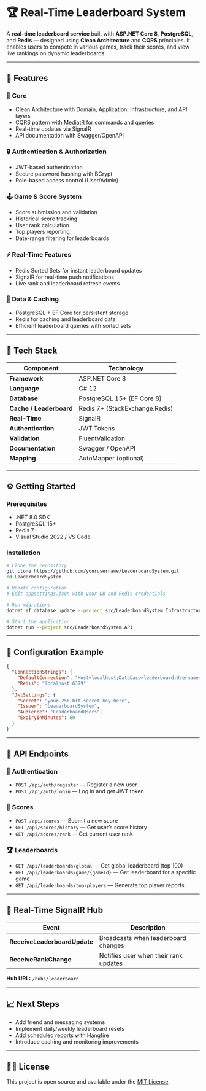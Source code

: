# 🏆 Real-Time Leaderboard System

A **real-time leaderboard service** built with **ASP.NET Core 8**, **PostgreSQL**, and **Redis** — designed using **Clean Architecture** and **CQRS** principles.
It enables users to compete in various games, track their scores, and view live rankings on dynamic leaderboards.

---

## 🚀 Features

### 🧩 Core

* Clean Architecture with Domain, Application, Infrastructure, and API layers
* CQRS pattern with MediatR for commands and queries
* Real-time updates via SignalR
* API documentation with Swagger/OpenAPI

### 🔒 Authentication & Authorization

* JWT-based authentication
* Secure password hashing with BCrypt
* Role-based access control (User/Admin)

### 🕹️ Game & Score System

* Score submission and validation
* Historical score tracking
* User rank calculation
* Top players reporting
* Date-range filtering for leaderboards

### ⚡ Real-Time Features

* Redis Sorted Sets for instant leaderboard updates
* SignalR for real-time push notifications
* Live rank and leaderboard refresh events

### 🧠 Data & Caching

* PostgreSQL + EF Core for persistent storage
* Redis for caching and leaderboard data
* Efficient leaderboard queries with sorted sets

---

## 🧰 Tech Stack

| Component               | Technology                     |
| ----------------------- | ------------------------------ |
| **Framework**           | ASP.NET Core 8                 |
| **Language**            | C# 12                          |
| **Database**            | PostgreSQL 15+ (EF Core 8)     |
| **Cache / Leaderboard** | Redis 7+ (StackExchange.Redis) |
| **Real-Time**           | SignalR                        |
| **Authentication**      | JWT Tokens                     |
| **Validation**          | FluentValidation               |
| **Documentation**       | Swagger / OpenAPI              |
| **Mapping**             | AutoMapper (optional)          |

---

## ⚙️ Getting Started

### Prerequisites

* .NET 8.0 SDK
* PostgreSQL 15+
* Redis 7+
* Visual Studio 2022 / VS Code

### Installation

```bash
# Clone the repository
git clone https://github.com/yourusername/LeaderboardSystem.git
cd LeaderboardSystem

# Update configuration
# Edit appsettings.json with your DB and Redis credentials

# Run migrations
dotnet ef database update --project src/LeaderboardSystem.Infrastructure

# Start the application
dotnet run --project src/LeaderboardSystem.API
```

---

## 🧾 Configuration Example

```json
{
  "ConnectionStrings": {
    "DefaultConnection": "Host=localhost;Database=leaderboard;Username=postgres;Password=yourpassword",
    "Redis": "localhost:6379"
  },
  "JwtSettings": {
    "Secret": "your-256-bit-secret-key-here",
    "Issuer": "LeaderboardSystem",
    "Audience": "LeaderboardUsers",
    "ExpiryInMinutes": 60
  }
}
```

---

## 📡 API Endpoints

### 🔐 Authentication

* `POST /api/auth/register` — Register a new user
* `POST /api/auth/login` — Log in and get JWT token

### 🏁 Scores

* `POST /api/scores` — Submit a new score
* `GET /api/scores/history` — Get user’s score history
* `GET /api/scores/rank` — Get current user rank

### 🏆 Leaderboards

* `GET /api/leaderboards/global` — Get global leaderboard (top 100)
* `GET /api/leaderboards/game/{gameId}` — Get leaderboard for a specific game
* `GET /api/leaderboards/top-players` — Generate top player reports

---

## 🔔 Real-Time SignalR Hub

| Event                        | Description                           |
| ---------------------------- | ------------------------------------- |
| **ReceiveLeaderboardUpdate** | Broadcasts when leaderboard changes   |
| **ReceiveRankChange**        | Notifies user when their rank updates |

**Hub URL:** `/hubs/leaderboard`

---

## 📈 Next Steps

* Add friend and messaging systems
* Implement daily/weekly leaderboard resets
* Add scheduled reports with Hangfire
* Introduce caching and monitoring improvements

---

## 🧑‍💻 License

This project is open source and available under the [MIT License](LICENSE).
